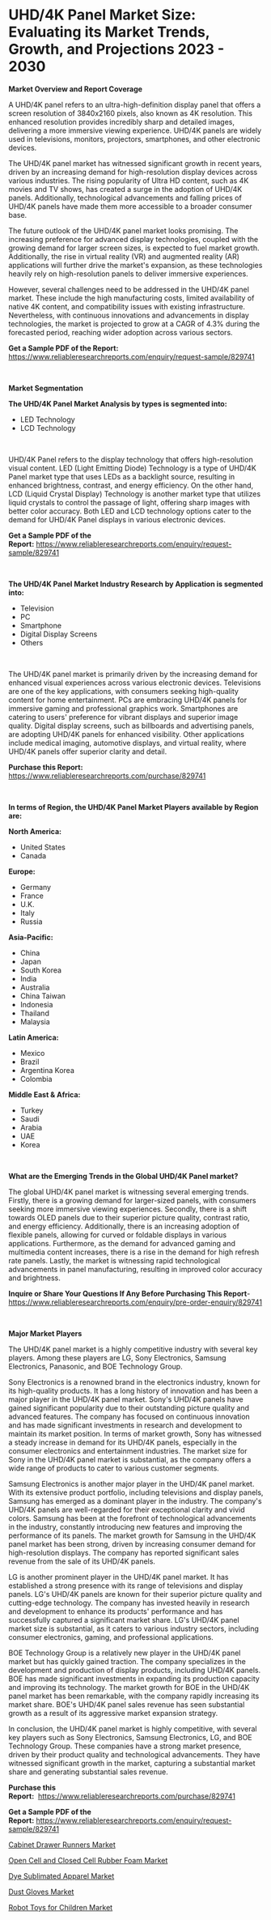 <p><h1>UHD/4K Panel Market Size: Evaluating its Market Trends, Growth, and Projections 2023 - 2030</h1></p><p><strong>Market Overview and Report Coverage</strong></p>
<p><p>A UHD/4K panel refers to an ultra-high-definition display panel that offers a screen resolution of 3840x2160 pixels, also known as 4K resolution. This enhanced resolution provides incredibly sharp and detailed images, delivering a more immersive viewing experience. UHD/4K panels are widely used in televisions, monitors, projectors, smartphones, and other electronic devices.</p><p>The UHD/4K panel market has witnessed significant growth in recent years, driven by an increasing demand for high-resolution display devices across various industries. The rising popularity of Ultra HD content, such as 4K movies and TV shows, has created a surge in the adoption of UHD/4K panels. Additionally, technological advancements and falling prices of UHD/4K panels have made them more accessible to a broader consumer base.</p><p>The future outlook of the UHD/4K panel market looks promising. The increasing preference for advanced display technologies, coupled with the growing demand for larger screen sizes, is expected to fuel market growth. Additionally, the rise in virtual reality (VR) and augmented reality (AR) applications will further drive the market's expansion, as these technologies heavily rely on high-resolution panels to deliver immersive experiences.</p><p>However, several challenges need to be addressed in the UHD/4K panel market. These include the high manufacturing costs, limited availability of native 4K content, and compatibility issues with existing infrastructure. Nevertheless, with continuous innovations and advancements in display technologies, the market is projected to grow at a CAGR of 4.3% during the forecasted period, reaching wider adoption across various sectors.</p></p>
<p><strong>Get a Sample PDF of the Report:</strong> <a href="https://www.reliableresearchreports.com/enquiry/request-sample/829741">https://www.reliableresearchreports.com/enquiry/request-sample/829741</a></p>
<p>&nbsp;</p>
<p><strong>Market Segmentation</strong></p>
<p><strong>The UHD/4K Panel Market Analysis by types is segmented into:</strong></p>
<p><ul><li>LED Technology</li><li>LCD Technology</li></ul></p>
<p>&nbsp;</p>
<p><p>UHD/4K Panel refers to the display technology that offers high-resolution visual content. LED (Light Emitting Diode) Technology is a type of UHD/4K Panel market type that uses LEDs as a backlight source, resulting in enhanced brightness, contrast, and energy efficiency. On the other hand, LCD (Liquid Crystal Display) Technology is another market type that utilizes liquid crystals to control the passage of light, offering sharp images with better color accuracy. Both LED and LCD technology options cater to the demand for UHD/4K Panel displays in various electronic devices.</p></p>
<p><strong>Get a Sample PDF of the Report:</strong>&nbsp;<a href="https://www.reliableresearchreports.com/enquiry/request-sample/829741">https://www.reliableresearchreports.com/enquiry/request-sample/829741</a></p>
<p>&nbsp;</p>
<p><strong>The UHD/4K Panel Market Industry Research by Application is segmented into:</strong></p>
<p><ul><li>Television</li><li>PC</li><li>Smartphone</li><li>Digital Display Screens</li><li>Others</li></ul></p>
<p>&nbsp;</p>
<p><p>The UHD/4K panel market is primarily driven by the increasing demand for enhanced visual experiences across various electronic devices. Televisions are one of the key applications, with consumers seeking high-quality content for home entertainment. PCs are embracing UHD/4K panels for immersive gaming and professional graphics work. Smartphones are catering to users' preference for vibrant displays and superior image quality. Digital display screens, such as billboards and advertising panels, are adopting UHD/4K panels for enhanced visibility. Other applications include medical imaging, automotive displays, and virtual reality, where UHD/4K panels offer superior clarity and detail.</p></p>
<p><strong>Purchase this Report:</strong>&nbsp; <a href="https://www.reliableresearchreports.com/purchase/829741">https://www.reliableresearchreports.com/purchase/829741</a></p>
<p>&nbsp;</p>
<p><strong>In terms of Region, the UHD/4K Panel Market Players available by Region are:</strong></p>
<p>
    <p> <strong> North America: </strong>
        <ul>
            <li>United States</li>
            <li>Canada</li>
        </ul>
        </p> 
    <p> <strong> Europe: </strong>
        <ul>
            <li>Germany</li>
            <li>France</li>
            <li>U.K.</li>
            <li>Italy</li>
            <li>Russia</li>
        </ul>
        </p> 
    <p> <strong> Asia-Pacific: </strong>
        <ul>
            <li>China</li>
            <li>Japan</li>
            <li>South Korea</li>
            <li>India</li>
            <li>Australia</li>
            <li>China Taiwan</li>
            <li>Indonesia</li>
            <li>Thailand</li>
            <li>Malaysia</li>
        </ul>
        </p> 
    <p> <strong> Latin America: </strong>
        <ul>
            <li>Mexico</li>
            <li>Brazil</li>
            <li>Argentina Korea</li>
            <li>Colombia</li>
        </ul>
        </p> 
    <p> <strong> Middle East & Africa: </strong>
        <ul>
            <li>Turkey</li>
            <li>Saudi</li>
            <li>Arabia</li>
            <li>UAE</li>
            <li>Korea</li>
        </ul>
    </p>
    </p>
<p>&nbsp;</p>
<p><strong>What are the Emerging Trends in the Global UHD/4K Panel market?</strong></p>
<p><p>The global UHD/4K panel market is witnessing several emerging trends. Firstly, there is a growing demand for larger-sized panels, with consumers seeking more immersive viewing experiences. Secondly, there is a shift towards OLED panels due to their superior picture quality, contrast ratio, and energy efficiency. Additionally, there is an increasing adoption of flexible panels, allowing for curved or foldable displays in various applications. Furthermore, as the demand for advanced gaming and multimedia content increases, there is a rise in the demand for high refresh rate panels. Lastly, the market is witnessing rapid technological advancements in panel manufacturing, resulting in improved color accuracy and brightness.</p></p>
<p><strong>Inquire or Share Your Questions If Any Before Purchasing This Report</strong>- <a href="https://www.reliableresearchreports.com/enquiry/pre-order-enquiry/829741">https://www.reliableresearchreports.com/enquiry/pre-order-enquiry/829741</a></p>
<p>&nbsp;</p>
<p><strong>Major Market Players</strong></p>
<p><p>The UHD/4K panel market is a highly competitive industry with several key players. Among these players are LG, Sony Electronics, Samsung Electronics, Panasonic, and BOE Technology Group. </p><p>Sony Electronics is a renowned brand in the electronics industry, known for its high-quality products. It has a long history of innovation and has been a major player in the UHD/4K panel market. Sony's UHD/4K panels have gained significant popularity due to their outstanding picture quality and advanced features. The company has focused on continuous innovation and has made significant investments in research and development to maintain its market position. In terms of market growth, Sony has witnessed a steady increase in demand for its UHD/4K panels, especially in the consumer electronics and entertainment industries. The market size for Sony in the UHD/4K panel market is substantial, as the company offers a wide range of products to cater to various customer segments.</p><p>Samsung Electronics is another major player in the UHD/4K panel market. With its extensive product portfolio, including televisions and display panels, Samsung has emerged as a dominant player in the industry. The company's UHD/4K panels are well-regarded for their exceptional clarity and vivid colors. Samsung has been at the forefront of technological advancements in the industry, constantly introducing new features and improving the performance of its panels. The market growth for Samsung in the UHD/4K panel market has been strong, driven by increasing consumer demand for high-resolution displays. The company has reported significant sales revenue from the sale of its UHD/4K panels.</p><p>LG is another prominent player in the UHD/4K panel market. It has established a strong presence with its range of televisions and display panels. LG's UHD/4K panels are known for their superior picture quality and cutting-edge technology. The company has invested heavily in research and development to enhance its products' performance and has successfully captured a significant market share. LG's UHD/4K panel market size is substantial, as it caters to various industry sectors, including consumer electronics, gaming, and professional applications.</p><p>BOE Technology Group is a relatively new player in the UHD/4K panel market but has quickly gained traction. The company specializes in the development and production of display products, including UHD/4K panels. BOE has made significant investments in expanding its production capacity and improving its technology. The market growth for BOE in the UHD/4K panel market has been remarkable, with the company rapidly increasing its market share. BOE's UHD/4K panel sales revenue has seen substantial growth as a result of its aggressive market expansion strategy.</p><p>In conclusion, the UHD/4K panel market is highly competitive, with several key players such as Sony Electronics, Samsung Electronics, LG, and BOE Technology Group. These companies have a strong market presence, driven by their product quality and technological advancements. They have witnessed significant growth in the market, capturing a substantial market share and generating substantial sales revenue.</p></p>
<p><strong>Purchase this Report:</strong>&nbsp;&nbsp;<a href="https://www.reliableresearchreports.com/purchase/829741">https://www.reliableresearchreports.com/purchase/829741</a></p>
<p></p>
<p><strong>Get a Sample PDF of the Report:</strong>&nbsp;<a href="https://www.reliableresearchreports.com/enquiry/request-sample/829741">https://www.reliableresearchreports.com/enquiry/request-sample/829741</a></p>
<p><p><a href="https://www.linkedin.com/pulse/cabinet-drawer-runners-market-size-share-global-analysis/">Cabinet Drawer Runners Market</a></p><p><a href="https://www.linkedin.com/pulse/open-cell-closed-rubber-foam-market-size-share-global-analysis/">Open Cell and Closed Cell Rubber Foam Market</a></p><p><a href="https://medium.com/@guyskiles1918/dye-sublimated-apparel-market-competitive-analysis-market-trends-and-forecast-to-2030-fa60620b2bc3">Dye Sublimated Apparel Market</a></p><p><a href="https://medium.com/@enosstark1905/decoding-dust-gloves-market-metrics-market-share-trends-and-growth-patterns-40dd76960c4e">Dust Gloves Market</a></p><p><a href="https://www.linkedin.com/pulse/robot-toys-children-market-share-amp-new-trends-analysis/">Robot Toys for Children Market</a></p></p>